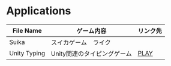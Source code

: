 # Applications
| File Name | ゲーム内容 | リンク先 |
|---|---|---|
| Suika | スイカゲーム　ライク | |
|Unity Typing| Unity関連のタイピングゲーム| [PLAY](https://ohr25375.github.io/UnityTyping/) |
